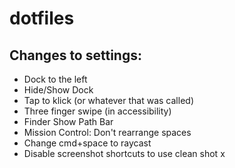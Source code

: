 # dotfiles

## Changes to settings:
- Dock to the left
- Hide/Show Dock
- Tap to klick (or whatever that was called)
- Three finger swipe (in accessibility)
- Finder Show Path Bar
- Mission Control: Don't rearrange spaces
- Change cmd+space to raycast
- Disable screenshot shortcuts to use clean shot x
